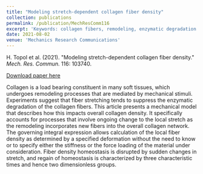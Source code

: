 ```yaml
---
title: "Modeling stretch-dependent collagen fiber density"
collection: publications
permalink: /publication/MechResComm116
excerpt: 'Keywords: collagen fibers, remodeling, enzymatic degradation'
date: 2021-08-02
venue: 'Mechanics Research Communications'
---
```


H. Topol et al. (2021). &quot;Modeling stretch-dependent collagen fiber density.&quot; <i>Mech. Res. Commun.</i> 116: 103740.

[Download paper here](https://doi.org/10.1016/j.mechrescom.2021.103740)

Collagen is a load bearing constituent in many soft tissues, which undergoes remodeling processes that are mediated by mechanical stimuli. Experiments suggest that fiber stretching tends to suppress the enzymatic degradation of the collagen fibers. This article presents a mechanical model that describes how this impacts overall collagen density. It specifically accounts for processes that involve ongoing change to the local stretch as the remodeling incorporates new fibers into the overall collagen network. The governing integral expression allows calculation of the local fiber density as determined by a specified deformation without the need to know or to specify either the stiffness or the force loading of the material under consideration. Fiber density homeostasis is disrupted by sudden changes in stretch, and regain of homeostasis is characterized by three characteristic times and hence two dimensionless groups.
